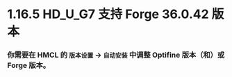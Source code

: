 # 1.16.5 HD_U_G7 支持 Forge 36.0.42 版本

### 你需要在 HMCL 的 `版本设置` -> `自动安装` 中调整 Optifine 版本（和）或 Forge 版本。
